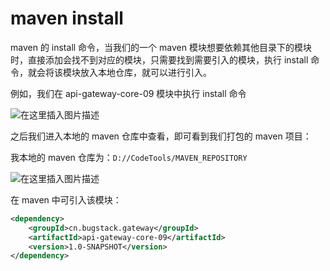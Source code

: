 # maven install

maven 的 install 命令，当我们的一个 maven 模块想要依赖其他目录下的模块时，直接添加会找不到对应的模块，只需要找到需要引入的模块，执行 install 命令，就会将该模块放入本地仓库，就可以进行引入。

例如，我们在 api-gateway-core-09 模块中执行 install 命令

![在这里插入图片描述](https://img-blog.csdnimg.cn/e24f18c0ce544d8fb1d92f72524c91e9.png)



之后我们进入本地的 maven 仓库中查看，即可看到我们打包的 maven 项目：

我本地的 maven 仓库为：`D://CodeTools/MAVEN_REPOSITORY`

![在这里插入图片描述](https://img-blog.csdnimg.cn/f62d729da76b40a5a75db4e6ee0a4cb6.png)



在 maven 中可引入该模块：

```xml
<dependency>
    <groupId>cn.bugstack.gateway</groupId>
    <artifactId>api-gateway-core-09</artifactId>
    <version>1.0-SNAPSHOT</version>
</dependency>
```

